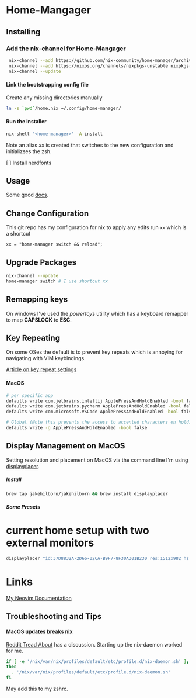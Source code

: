 # Home-Mangager

## Installing

### Add the nix-channel for Home-Mangager

```sh
 nix-channel --add https://github.com/nix-community/home-manager/archive/master.tar.gz home-manager
 nix-channel --add https://nixos.org/channels/nixpkgs-unstable nixpkgs-unstable
 nix-channel --update

```

#### Link the bootstrapping config file

Create any missing directories manually

```sh
ln -s `pwd`/home.nix ~/.config/home-manager/
```

#### Run the installer

```sh
nix-shell '<home-manager>' -A install
```

Note an alias _xx_ is created that switches to the new configuration and initializses the zsh.

[ ] Install nerdfonts

## Usage

Some good [docs](https://nix-community.github.io/home-manager/index.html#ch-usage).

## Change Configuration

This git repo has my configuration for nix to apply any edits run `xx` which is a shortcut

```
xx = "home-manager switch && reload";
```

## Upgrade Packages

```sh
nix-channel --update
home-manager switch # I use shortcut xx
```

## Remapping keys

On windows I've used the _powertoys_ utility which has a keyboard remapper to map **CAPSLOCK** to **ESC**.

## Key Repeating

On some OSes the default is to prevent key repeats which is annoying for navigating with VIM keybindings.

[Article on key repeat settings](https://vimforvscode.com/enable-key-repeat-vim)

#### MacOS

```sh
# per specific app
defaults write com.jetbrains.intellij ApplePressAndHoldEnabled -bool false
defaults write com.jetbrains.pycharm ApplePressAndHoldEnabled -bool false
defaults write com.microsoft.VSCode ApplePressAndHoldEnabled -bool false

# Global (Note this prevents the access to accented characters on hold)
defaults write -g ApplePressAndHoldEnabled -bool false
```

## Display Management on MacOS

Setting resolution and placement on MacOS via the command line I'm using [displayplacer](https://github.com/jakehilborn/displayplacer).

##### Install

```sh
brew tap jakehilborn/jakehilborn && brew install displayplacer
```

##### Some Presets

# current home setup with two external monitors

```sh
displayplacer "id:37D8832A-2D66-02CA-B9F7-8F30A301B230 res:1512x982 hz:120 color_depth:8 enabled:true scaling:on origin:(0,0) degree:0" "id:64B0B9CB-DBC0-4B40-9067-003180CA6686 res:3008x1692 hz:60 color_depth:7 enabled:true scaling:on origin:(3204,-761) degree:0" "id:9D804D51-C2D4-4706-AF4F-8F1A78CDF19D res:1692x3008 hz:60 color_depth:8 enabled:true scaling:on origin:(1512,-761) degree:90"
```

# Links

[My Neovim Documentation](./Neovim.md)

## Troubleshooting and Tips

#### MacOS updates breaks nix

[Reddit Tread About](https://www.reddit.com/r/Nix/comments/11ynxa5/every_macos_update_needs_me_to_rerun_the_nix/) has a discussion. Starting up the nix-daemon worked for me.

```sh
if [ -e '/nix/var/nix/profiles/default/etc/profile.d/nix-daemon.sh' ];
then
  . '/nix/var/nix/profiles/default/etc/profile.d/nix-daemon.sh'
fi
```

May add this to my zshrc.

